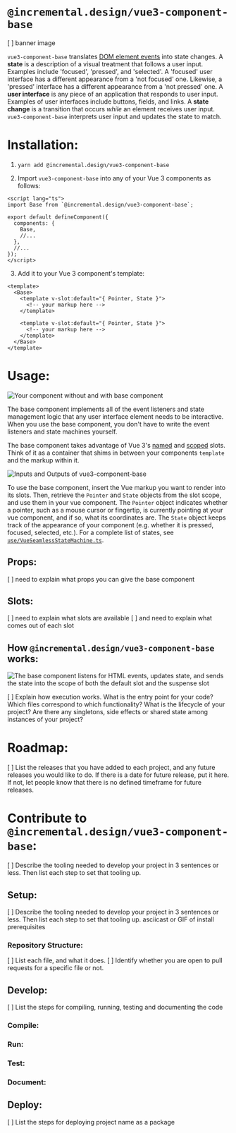 # `@incremental.design/vue3-component-base`

[ ] banner image

`vue3-component-base` translates [DOM element events](https://developer.mozilla.org/en-US/docs/Web/API/Element) into state changes. A **state** is a description of a visual treatment that follows a user input. Examples include 'focused', 'pressed', and 'selected'. A 'focused' user interface has a different appearance from a 'not focused' one. Likewise, a 'pressed' interface has a different appearance from a 'not pressed' one. A **user interface** is any piece of an application that responds to user input. Examples of user interfaces include buttons, fields, and links. A **state change** is a transition that occurs _while_ an element receives user input. `vue3-component-base` interprets user input and updates the state to match.

# Installation:

1. `yarn add @incremental.design/vue3-component-base`

2. Import `vue3-component-base` into any of your Vue 3 components as follows:

```vue
<script lang="ts">
import Base from `@incremental.design/vue3-component-base`;

export default defineComponent({
  components: {
    Base,
    //...
  },
  //...
});
</script>
```

3. Add it to your Vue 3 component's template:

```vue
<template>
  <Base>
    <template v-slot:default="{ Pointer, State }">
      <!-- your markup here -->
    </template>

    <template v-slot:default="{ Pointer, State }">
      <!-- your markup here -->
    </template>
  </Base>
</template>
```

# Usage:

<!-- todo: figure out what props the base component should have -->

<!--

todo: rewrite with the formula you use for design documents. See: https://www.craft.do/s/Z57xLPa7Ke7jgV

The reason I suggest this is because people will read these docs and have no idea how this component can help them.

 -->

![Your component without and with base component](../../../.readme/vue3-component-base/vue3-component-base-comparison.png)

The base component implements all of the event listeners and state management logic that any user interface element needs to be interactive. When you use the base component, you don't have to write the event listeners and state machines yourself.

The base component takes advantage of Vue 3's [named](https://v3.vuejs.org/guide/component-slots.html#named-slots) and [scoped](https://v3.vuejs.org/guide/component-slots.html#scoped-slots) slots.
Think of it as a container that shims in between your components `template` and the markup within it.

![Inputs and Outputs of vue3-component-base](../../../.readme/vue3-component-base/vue3-component-base-usage.png)

To use the base component, insert the Vue markup you want to render into its slots. Then, retrieve the `Pointer` and `State` objects from the slot scope, and use them in your vue component. The `Pointer` object indicates whether a pointer, such as a mouse cursor or fingertip, is currently pointing at your vue component, and if so, what its coordinates are. The `State` object keeps track of the appearance of your component (e.g. whether it is pressed, focused, selected, etc.). For a complete list of states, see [`use/VueSeamlessStateMachine.ts`](./use/VueSeamlssStateMachine.ts).

## Props:

[ ] need to explain what props you can give the base component

## Slots:

[ ] need to explain what slots are available
[ ] and need to explain what comes out of each slot

## How `@incremental.design/vue3-component-base` works:

![The base component listens for HTML events, updates state, and sends the state into the scope of both the default slot and the suspense slot](../../../.readme/vue3-component-base/vue3-component-base-how-it-works.png)

[ ] Explain how execution works. What is the entry point for your code? Which files correspond to which functionality? What is the lifecycle of your project? Are there any singletons, side effects or shared state among instances of your project?

# Roadmap:

[ ] List the releases that you have added to each project, and any future releases you would like to do. If there is a date for future release, put it here. If not, let people know that there is no defined timeframe for future releases.

# Contribute to `@incremental.design/vue3-component-base`:

[ ] Describe the tooling needed to develop your project in 3 sentences or less. Then list each step to set that tooling up.

## Setup:

[ ] Describe the tooling needed to develop your project in 3 sentences or less. Then list each step to set that tooling up.
asciicast or GIF of install prerequisites

### Repository Structure:

[ ] List each file, and what it does.
[ ] Identify whether you are open to pull requests for a specific file or not.

## Develop:

[ ] List the steps for compiling, running, testing and documenting the code

### Compile:

### Run:

### Test:

### Document:

## Deploy:

[ ] List the steps for deploying project name as a package
